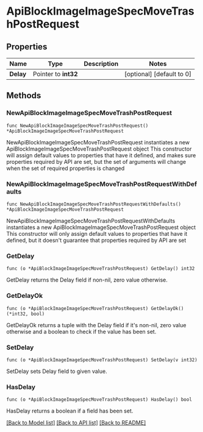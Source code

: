 # ApiBlockImageImageSpecMoveTrashPostRequest

## Properties

Name | Type | Description | Notes
------------ | ------------- | ------------- | -------------
**Delay** | Pointer to **int32** |  | [optional] [default to 0]

## Methods

### NewApiBlockImageImageSpecMoveTrashPostRequest

`func NewApiBlockImageImageSpecMoveTrashPostRequest() *ApiBlockImageImageSpecMoveTrashPostRequest`

NewApiBlockImageImageSpecMoveTrashPostRequest instantiates a new ApiBlockImageImageSpecMoveTrashPostRequest object
This constructor will assign default values to properties that have it defined,
and makes sure properties required by API are set, but the set of arguments
will change when the set of required properties is changed

### NewApiBlockImageImageSpecMoveTrashPostRequestWithDefaults

`func NewApiBlockImageImageSpecMoveTrashPostRequestWithDefaults() *ApiBlockImageImageSpecMoveTrashPostRequest`

NewApiBlockImageImageSpecMoveTrashPostRequestWithDefaults instantiates a new ApiBlockImageImageSpecMoveTrashPostRequest object
This constructor will only assign default values to properties that have it defined,
but it doesn't guarantee that properties required by API are set

### GetDelay

`func (o *ApiBlockImageImageSpecMoveTrashPostRequest) GetDelay() int32`

GetDelay returns the Delay field if non-nil, zero value otherwise.

### GetDelayOk

`func (o *ApiBlockImageImageSpecMoveTrashPostRequest) GetDelayOk() (*int32, bool)`

GetDelayOk returns a tuple with the Delay field if it's non-nil, zero value otherwise
and a boolean to check if the value has been set.

### SetDelay

`func (o *ApiBlockImageImageSpecMoveTrashPostRequest) SetDelay(v int32)`

SetDelay sets Delay field to given value.

### HasDelay

`func (o *ApiBlockImageImageSpecMoveTrashPostRequest) HasDelay() bool`

HasDelay returns a boolean if a field has been set.


[[Back to Model list]](../README.md#documentation-for-models) [[Back to API list]](../README.md#documentation-for-api-endpoints) [[Back to README]](../README.md)


